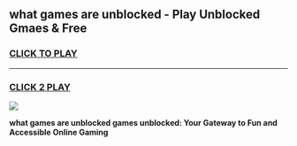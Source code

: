 
## what games are unblocked - Play Unblocked Gmaes & Free
<h3>
<a href="https://news.freeplayer.one?title=what_games_are_unblocked&ref=23F">CLICK TO PLAY</a></h3>
<hr>

<h3>
<a href="https://news.freeplayer.one?title=what_games_are_unblocked&ref=23F">CLICK 2 PLAY</a>
  
</h3>

<a href="https://news.freeplayer.one?title=what_games_are_unblocked&ref=23F/"><img src="https://clearcache.store/games.png"></a>


**what games are unblocked games unblocked: Your Gateway to Fun and Accessible Online Gaming**
